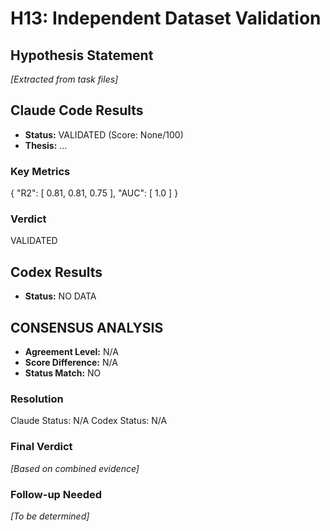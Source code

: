 # H13: Independent Dataset Validation

## Hypothesis Statement

*[Extracted from task files]*

## Claude Code Results

- **Status:** VALIDATED (Score: None/100)
- **Thesis:** ...

### Key Metrics
{
  "R2": [
    0.81,
    0.81,
    0.75
  ],
  "AUC": [
    1.0
  ]
}

### Verdict
VALIDATED


## Codex Results

- **Status:** NO DATA


## CONSENSUS ANALYSIS

- **Agreement Level:** N/A
- **Score Difference:** N/A
- **Status Match:** NO

### Resolution
Claude Status: N/A
Codex Status: N/A

### Final Verdict
*[Based on combined evidence]*

### Follow-up Needed
*[To be determined]*

